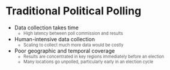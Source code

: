# Traditional Political Polling

<ul>
  <li v-click="1">Data collection takes time
    <ul>
      <li class="nested-gray" v-click="2">High latency between poll commission and results</li>
    </ul>
  </li>
  <li v-click="3">Human-intensive data collection
    <ul>
      <li class="nested-gray" v-click="4">Scaling to collect much more data would be costly</li>
    </ul>
  </li>
  <li v-click="5">Poor geographic and temporal coverage
    <ul>
      <li class="nested-gray" v-click="6">Results are concentrated in key regions immediately before an election</li>
      <li class="nested-gray" v-click="7">Many locations go unpolled, particularly early in an election cycle</li>
    </ul>
  </li>
</ul>

<SlideCurrentNo class="absolute bottom-8 right-10"/>

<style scoped>
.nested-gray {
  font-size: 0.8em;
  color: #555555 !important;
}
</style>